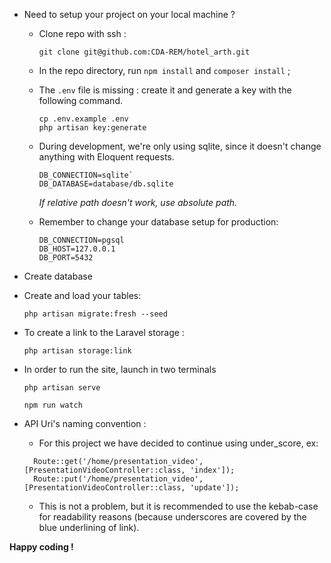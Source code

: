 - Need to setup your project on your local machine ?
  - Clone repo with ssh :
    ```
    git clone git@github.com:CDA-REM/hotel_arth.git
    ```
  - In the repo directory, run `npm install` and `composer install` ;
  - The `.env` file is missing : create it and generate a key with the following command.
    ```
    cp .env.example .env
    php artisan key:generate
    ```
  - During development, we're only using sqlite, since it doesn't change anything with Eloquent requests.
    ```
    DB_CONNECTION=sqlite`
    DB_DATABASE=database/db.sqlite
    ```
    *If relative path doesn't work, use absolute path.* 

  - Remember to change your database setup for production:
    ```
    DB_CONNECTION=pgsql
    DB_HOST=127.0.0.1
    DB_PORT=5432
    ```
- Create database

- Create and load your tables:

  ```
  php artisan migrate:fresh --seed
  ```
- To create a link to the Laravel storage : 
  ```
  php artisan storage:link
  ```
- In order to run the site, launch in two terminals
  ```
  php artisan serve
  ```
  ```
  npm run watch
  ```  
- API Uri's naming convention :
  - For this project we have decided to continue using under_score, ex: 
  ```
    Route::get('/home/presentation_video', [PresentationVideoController::class, 'index']);
    Route::put('/home/presentation_video', [PresentationVideoController::class, 'update']);
    ```
  - This is not a problem, but it is recommended to use the kebab-case for readability reasons (because underscores 
    are covered by the blue underlining of link).
  
**Happy coding !**


